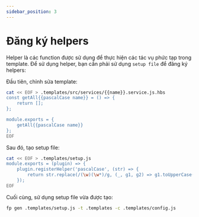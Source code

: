 ```yaml
---
sidebar_position: 3
---
```


# Đăng ký helpers

Helper là các function được sử dụng để thực hiện các tác vụ phức tạp trong template. Để sử dụng helper, bạn cần phải sử dụng `setup file` để đăng ký helpers:

Đầu tiên, chỉnh sửa template:

```bash
cat << EOF > .templates/src/services/{{name}}.service.js.hbs
const getAll{{pascalCase name}} = () => {
    return [];
};

module.exports = {
    getAll{{pascalCase name}}
};
EOF
```

Sau đó, tạo setup file:

```bash
cat << EOF > .templates/setup.js
module.exports = (plugin) => {
    plugin.registerHelper('pascalCase', (str) => {
        return str.replace(/(\w)(\w*)/g, (_, g1, g2) => g1.toUpperCase() + g2.toLowerCase());
    });
EOF
```

Cuối cùng, sử dụng setup file vừa được tạo:

```bash
fp gen .templates/setup.js -t .templates -c .templates/config.js
```